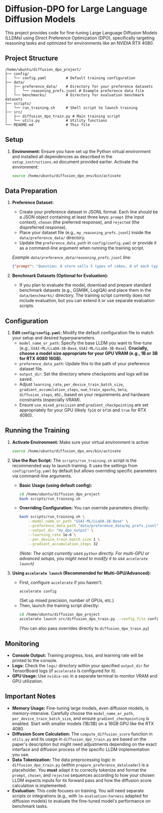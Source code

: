 # Diffusion-DPO for Large Language Diffusion Models

This project provides code for fine-tuning Large Language Diffusion Models (LLDMs) using Direct Preference Optimization (DPO), specifically targeting reasoning tasks and optimized for environments like an NVIDIA RTX 4080.

## Project Structure

```
/home/ubuntu/diffusion_dpo_project/
├── config/
│   └── config.yaml         # Default training configuration
├── data/
│   ├── preference_data/    # Directory for your preference datasets
│   │   └── reasoning_prefs.jsonl # Example preference data file
│   └── benchmarks/         # Directory for evaluation benchmark datasets
├── scripts/
│   └── run_training.sh     # Shell script to launch training
├── src/
│   ├── diffusion_dpo_train.py # Main training script
│   └── utils.py            # Utility functions
└── README.md               # This file
```

## Setup

1.  **Environment:** Ensure you have set up the Python virtual environment and installed all dependencies as described in the `setup_instructions.md` document provided earlier. Activate the environment:
    ```bash
    source /home/ubuntu/diffusion_dpo_env/bin/activate
    ```

## Data Preparation

1.  **Preference Dataset:**
    *   Create your preference dataset in JSONL format. Each line should be a JSON object containing at least three keys: `prompt` (the input context), `chosen` (the preferred response), and `rejected` (the dispreferred response).
    *   Place your dataset file (e.g., `my_reasoning_prefs.jsonl`) inside the `data/preference_data/` directory.
    *   Update the `preference_data_path` in `config/config.yaml` or provide it as a command-line argument when running the training script.

    *Example `data/preference_data/reasoning_prefs.jsonl` line:*
    ```json
    {"prompt": "Question: A store sells 5 types of cakes, 8 of each type. If 3 customers buy a total of 10 cakes, how many cakes are left? Answer:", "chosen": " Initial cakes = 5 types * 8 cakes/type = 40 cakes. Cakes sold = 10 cakes. Cakes left = 40 - 10 = 30 cakes.", "rejected": " 5 * 8 = 40. 40 - 3 = 37 cakes left."}
    ```

2.  **Benchmark Datasets (Optional for Evaluation):**
    *   If you plan to evaluate the model, download and prepare standard benchmark datasets (e.g., GSM8K, LogiQA) and place them in the `data/benchmarks/` directory. The training script currently does not include evaluation, but you can extend it or use separate evaluation scripts.

## Configuration

1.  **Edit `config/config.yaml`:** Modify the default configuration file to match your setup and desired hyperparameters.
    *   `model_name_or_path`: Specify the base LLDM you want to fine-tune (e.g., `GSAI-ML/LLaDA-1B-Base`, `GSAI-ML/LLaDA-3B-Base`). **Crucially, choose a model size appropriate for your GPU VRAM (e.g., 1B or 3B for RTX 4080 16GB).**
    *   `preference_data_path`: Update this to the path of your preference dataset file.
    *   `output_dir`: Set the directory where checkpoints and logs will be saved.
    *   Adjust `learning_rate`, `per_device_train_batch_size`, `gradient_accumulation_steps`, `num_train_epochs`, `beta`, `diffusion_steps`, etc., based on your requirements and hardware constraints (especially VRAM).
    *   Ensure `use_mixed_precision` and `gradient_checkpointing` are set appropriately for your GPU (likely `fp16` or `bf16` and `true` for RTX 4080).

## Running the Training

1.  **Activate Environment:** Make sure your virtual environment is active:
    ```bash
    source /home/ubuntu/diffusion_dpo_env/bin/activate
    ```

2.  **Use the Run Script:** The `scripts/run_training.sh` script is the recommended way to launch training. It uses the settings from `config/config.yaml` by default but allows overriding specific parameters via command-line arguments.

    *   **Basic Usage (using default config):**
        ```bash
        cd /home/ubuntu/diffusion_dpo_project
        bash scripts/run_training.sh
        ```

    *   **Overriding Configuration:** You can override parameters directly:
        ```bash
        bash scripts/run_training.sh \
            --model_name_or_path "GSAI-ML/LLaDA-1B-Base" \
            --preference_data_path "data/preference_data/my_prefs.jsonl" \
            --output_dir "my_dpo_output" \
            --learning_rate 1e-6 \
            --per_device_train_batch_size 1 \
            --gradient_accumulation_steps 32
        ```
        *(Note: The script currently uses `python` directly. For multi-GPU or advanced setups, you might need to modify it to use `accelerate launch`)*

3.  **Using `accelerate launch` (Recommended for Multi-GPU/Advanced):**
    *   First, configure `accelerate` if you haven't:
        ```bash
        accelerate config
        ```
        (Set up mixed precision, number of GPUs, etc.)
    *   Then, launch the training script directly:
        ```bash
        cd /home/ubuntu/diffusion_dpo_project
        accelerate launch src/diffusion_dpo_train.py --config_file config/config.yaml
        ```
        (You can also pass overrides directly to `diffusion_dpo_train.py`)

## Monitoring

*   **Console Output:** Training progress, loss, and learning rate will be printed to the console.
*   **Logs:** Check the `logs/` directory within your specified `output_dir` for TensorBoard logs (if `accelerate` is configured for it).
*   **GPU Usage:** Use `nvidia-smi` in a separate terminal to monitor VRAM and GPU utilization.

## Important Notes

*   **Memory Usage:** Fine-tuning large models, even diffusion models, is memory-intensive. Carefully choose the `model_name_or_path`, `per_device_train_batch_size`, and ensure `gradient_checkpointing` is enabled. Start with smaller models (1B/3B) on a 16GB GPU like the RTX 4080.
*   **Diffusion Score Calculation:** The `compute_diffusion_score` function in `utils.py` and its usage in `diffusion_dpo_train.py` are based on the paper's description but might need adjustments depending on the exact interface and diffusion process of the specific LLDM implementation you use.
*   **Data Tokenization:** The data preprocessing logic in `diffusion_dpo_train.py` (within `prepare_preference_dataloader`) is a placeholder. You **must** adapt it to correctly tokenize and format the `prompt`, `chosen`, and `rejected` sequences according to how your chosen LLDM expects inputs for its forward pass and how the diffusion score calculation is implemented.
*   **Evaluation:** This code focuses on training. You will need separate scripts or integrations (e.g., with `lm-evaluation-harness` adapted for diffusion models) to evaluate the fine-tuned model's performance on benchmark tasks.

